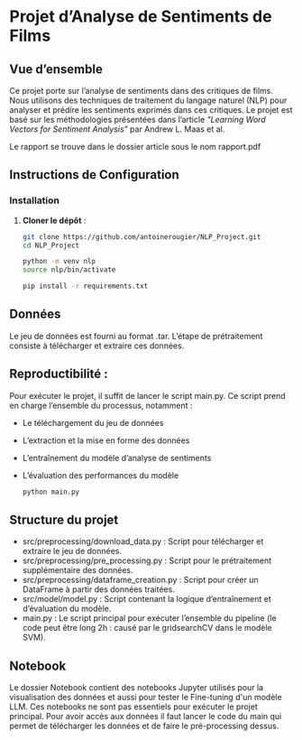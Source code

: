 # Projet d’Analyse de Sentiments de Films

## Vue d’ensemble

Ce projet porte sur l’analyse de sentiments dans des critiques de films. Nous utilisons des techniques de traitement du langage naturel (NLP) pour analyser et prédire les sentiments exprimés dans ces critiques. Le projet est basé sur les méthodologies présentées dans l’article *"Learning Word Vectors for Sentiment Analysis"* par Andrew L. Maas et al. 

Le rapport se trouve dans le dossier article sous le nom rapport.pdf

## Instructions de Configuration

### Installation

1. **Cloner le dépôt** :
   ```bash
   git clone https://github.com/antoinerougier/NLP_Project.git
   cd NLP_Project
   ```

   ```bash
   python -m venv nlp
   source nlp/bin/activate
   ```

   ```bash
   pip install -r requirements.txt
   ```


## Données 

Le jeu de données est fourni au format .tar. L’étape de prétraitement consiste à télécharger et extraire ces données.

## Reproductibilité :

Pour exécuter le projet, il suffit de lancer le script main.py. Ce script prend en charge l’ensemble du processus, notamment :

- Le téléchargement du jeu de données
- L’extraction et la mise en forme des données
- L’entraînement du modèle d’analyse de sentiments
- L’évaluation des performances du modèle

   ```bash
   python main.py
   ```

## Structure du projet 

- src/preprocessing/download_data.py : Script pour télécharger et extraire le jeu de données.
- src/preprocessing/pre_processing.py : Script pour le prétraitement supplémentaire des données.
- src/preprocessing/dataframe_creation.py : Script pour créer un DataFrame à partir des données traitées.
- src/model/model.py : Script contenant la logique d’entraînement et d’évaluation du modèle.
- main.py : Le script principal pour exécuter l’ensemble du pipeline (le code peut être long 2h : causé par le gridsearchCV dans le modèle SVM).

## Notebook 

Le dossier Notebook contient des notebooks Jupyter utilisés pour la visualisation des données et aussi pour tester le Fine-tuning d'un modèle LLM. Ces notebooks ne sont pas essentiels pour exécuter le projet principal. Pour avoir accès aux données il faut lancer le code du main qui permet de télécharger les données et de faire le pré-processing dessus. 
